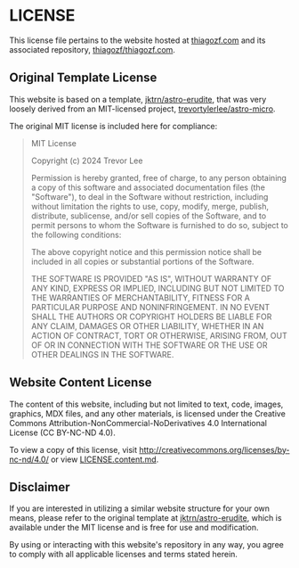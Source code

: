 # LICENSE

This license file pertains to the website hosted at [thiagozf.com](https://thiagozf.com)
and its associated repository, [thiagozf/thiagozf.com](https://github.com/thiagozf/thiagozf.com).

## Original Template License

This website is based on a template, [jktrn/astro-erudite](https://github.com/jktrn/astro-erudite),
that was very loosely derived from an MIT-licensed project,
[trevortylerlee/astro-micro](https://github.com/trevortylerlee/astro-micro).

The original MIT license is included here for compliance:

<blockquote>

MIT License

Copyright (c) 2024 Trevor Lee

Permission is hereby granted, free of charge, to any person obtaining a copy
of this software and associated documentation files (the "Software"), to deal
in the Software without restriction, including without limitation the rights
to use, copy, modify, merge, publish, distribute, sublicense, and/or sell
copies of the Software, and to permit persons to whom the Software is
furnished to do so, subject to the following conditions:

The above copyright notice and this permission notice shall be included in all
copies or substantial portions of the Software.

THE SOFTWARE IS PROVIDED "AS IS", WITHOUT WARRANTY OF ANY KIND, EXPRESS OR
IMPLIED, INCLUDING BUT NOT LIMITED TO THE WARRANTIES OF MERCHANTABILITY,
FITNESS FOR A PARTICULAR PURPOSE AND NONINFRINGEMENT. IN NO EVENT SHALL THE
AUTHORS OR COPYRIGHT HOLDERS BE LIABLE FOR ANY CLAIM, DAMAGES OR OTHER
LIABILITY, WHETHER IN AN ACTION OF CONTRACT, TORT OR OTHERWISE, ARISING FROM,
OUT OF OR IN CONNECTION WITH THE SOFTWARE OR THE USE OR OTHER DEALINGS IN THE
SOFTWARE.

</blockquote>

## Website Content License

The content of this website, including but not limited to text, code, images,
graphics, MDX files, and any other materials, is licensed under the Creative
Commons Attribution-NonCommercial-NoDerivatives 4.0 International License
(CC BY-NC-ND 4.0).

To view a copy of this license, visit <http://creativecommons.org/licenses/by-nc-nd/4.0/>
or view [LICENSE.content.md](./LICENSE.content.md).

## Disclaimer

If you are interested in utilizing a similar website structure for your own
means, please refer to the original template at [jktrn/astro-erudite](https://github.com/jktrn/astro-erudite),
which is available under the MIT license and is free for use and modification.

By using or interacting with this website's repository in any way, you agree
to comply with all applicable licenses and terms stated herein.
